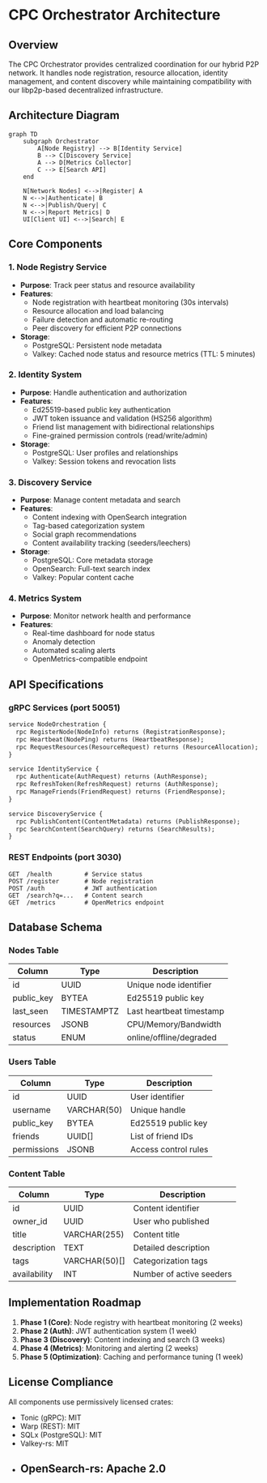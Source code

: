 # CPC Orchestrator Architecture

## Overview
The CPC Orchestrator provides centralized coordination for our hybrid P2P network. It handles node registration, resource allocation, identity management, and content discovery while maintaining compatibility with our libp2p-based decentralized infrastructure.

## Architecture Diagram
```mermaid
graph TD
    subgraph Orchestrator
        A[Node Registry] --> B[Identity Service]
        B --> C[Discovery Service]
        A --> D[Metrics Collector]
        C --> E[Search API]
    end
    
    N[Network Nodes] <-->|Register| A
    N <-->|Authenticate| B
    N <-->|Publish/Query| C
    N <-->|Report Metrics| D
    UI[Client UI] <-->|Search| E
```

## Core Components

### 1. Node Registry Service
- **Purpose**: Track peer status and resource availability
- **Features**:
  - Node registration with heartbeat monitoring (30s intervals)
  - Resource allocation and load balancing
  - Failure detection and automatic re-routing
  - Peer discovery for efficient P2P connections
- **Storage**:
  - PostgreSQL: Persistent node metadata
  - Valkey: Cached node status and resource metrics (TTL: 5 minutes)

### 2. Identity System
- **Purpose**: Handle authentication and authorization
- **Features**:
  - Ed25519-based public key authentication
  - JWT token issuance and validation (HS256 algorithm)
  - Friend list management with bidirectional relationships
  - Fine-grained permission controls (read/write/admin)
- **Storage**:
  - PostgreSQL: User profiles and relationships
  - Valkey: Session tokens and revocation lists

### 3. Discovery Service
- **Purpose**: Manage content metadata and search
- **Features**:
  - Content indexing with OpenSearch integration
  - Tag-based categorization system
  - Social graph recommendations
  - Content availability tracking (seeders/leechers)
- **Storage**:
  - PostgreSQL: Core metadata storage
  - OpenSearch: Full-text search index
  - Valkey: Popular content cache

### 4. Metrics System
- **Purpose**: Monitor network health and performance
- **Features**:
  - Real-time dashboard for node status
  - Anomaly detection
  - Automated scaling alerts
  - OpenMetrics-compatible endpoint

## API Specifications

### gRPC Services (port 50051)
```protobuf
service NodeOrchestration {
  rpc RegisterNode(NodeInfo) returns (RegistrationResponse);
  rpc Heartbeat(NodePing) returns (HeartbeatResponse);
  rpc RequestResources(ResourceRequest) returns (ResourceAllocation);
}

service IdentityService {
  rpc Authenticate(AuthRequest) returns (AuthResponse);
  rpc RefreshToken(RefreshRequest) returns (AuthResponse);
  rpc ManageFriends(FriendRequest) returns (FriendResponse);
}

service DiscoveryService {
  rpc PublishContent(ContentMetadata) returns (PublishResponse);
  rpc SearchContent(SearchQuery) returns (SearchResults);
}
```

### REST Endpoints (port 3030)
```
GET  /health         # Service status
POST /register       # Node registration
POST /auth           # JWT authentication
GET  /search?q=...   # Content search
GET  /metrics        # OpenMetrics endpoint
```

## Database Schema

### Nodes Table
| Column       | Type          | Description               |
|--------------|---------------|---------------------------|
| id           | UUID          | Unique node identifier    |
| public_key   | BYTEA         | Ed25519 public key        |
| last_seen    | TIMESTAMPTZ   | Last heartbeat timestamp  |
| resources    | JSONB         | CPU/Memory/Bandwidth      |
| status       | ENUM          | online/offline/degraded   |

### Users Table
| Column       | Type          | Description               |
|--------------|---------------|---------------------------|
| id           | UUID          | User identifier           |
| username     | VARCHAR(50)   | Unique handle             |
| public_key   | BYTEA         | Ed25519 public key        |
| friends      | UUID[]        | List of friend IDs        |
| permissions  | JSONB         | Access control rules      |

### Content Table
| Column       | Type          | Description               |
|--------------|---------------|---------------------------|
| id           | UUID          | Content identifier        |
| owner_id     | UUID          | User who published        |
| title        | VARCHAR(255)  | Content title             |
| description  | TEXT          | Detailed description      |
| tags         | VARCHAR(50)[] | Categorization tags       |
| availability | INT           | Number of active seeders  |

## Implementation Roadmap
1. **Phase 1 (Core)**: Node registry with heartbeat monitoring (2 weeks)
2. **Phase 2 (Auth)**: JWT authentication system (1 week)
3. **Phase 3 (Discovery)**: Content indexing and search (3 weeks)
4. **Phase 4 (Metrics)**: Monitoring and alerting (2 weeks)
5. **Phase 5 (Optimization)**: Caching and performance tuning (1 week)

## License Compliance
All components use permissively licensed crates:
- Tonic (gRPC): MIT
- Warp (REST): MIT
- SQLx (PostgreSQL): MIT
- Valkey-rs: MIT
- OpenSearch-rs: Apache 2.0
  -